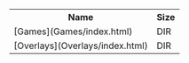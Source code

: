 <table>
<tr><th>Name</th><th>Size</th></tr>
<tr><td>[Games](Games/index.html)</td><td>DIR</td></tr>
<tr><td>[Overlays](Overlays/index.html)</td><td>DIR</td></tr>
</table>
